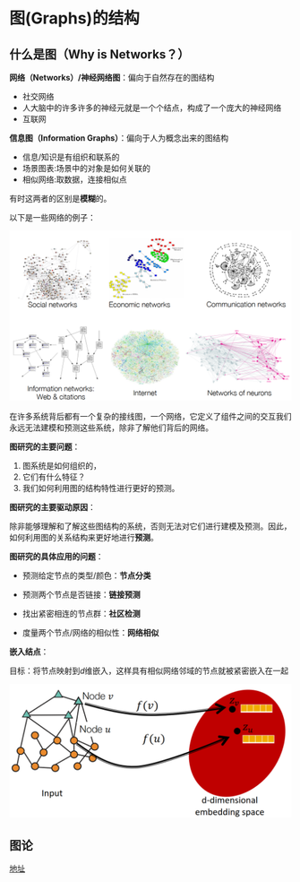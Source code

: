 # 图(Graphs)的结构

## 什么是图（Why is Networks？）

**网络（Networks）/神经网络图**：偏向于自然存在的图结构

* 社交网络
* 人大脑中的许多许多的神经元就是一个个结点，构成了一个庞大的神经网络
* 互联网

**信息图（Information Graphs）**：偏向于人为概念出来的图结构

* 信息/知识是有组织和联系的
* 场景图表:场景中的对象是如何关联的
* 相似网络:取数据，连接相似点

有时这两者的区别是**模糊**的。

以下是一些网络的例子：

![image-20210107174123585](assets/01-%E4%BB%8B%E7%BB%8D/image-20210107174123585.png)

在许多系统背后都有一个复杂的接线图，一个网络，它定义了组件之间的交互我们永远无法建模和预测这些系统，除非了解他们背后的网络。

**图研究的主要问题**：

1. 图系统是如何组织的，
2. 它们有什么特征？
3. 我们如何利用图的结构特性进行更好的预测。

**图研究的主要驱动原因**：

除非能够理解和了解这些图结构的系统，否则无法对它们进行建模及预测。因此，如何利用图的关系结构来更好地进行**预测**。

**图研究的具体应用的问题**：

* 预测给定节点的类型/颜色：**节点分类**

* 预测两个节点是否链接：**链接预测**

* 找出紧密相连的节点群：**社区检测**

* 度量两个节点/网络的相似性：**网络相似**

**嵌入结点**：

目标：将节点映射到$d$维嵌入，这样具有相似网络邻域的节点就被紧密嵌入在一起

![image-20210107192107362](assets/01-%E4%BB%8B%E7%BB%8D/image-20210107192107362.png)

 

## 图论

[地址](../../机器学习笔记/图论基础.md)

